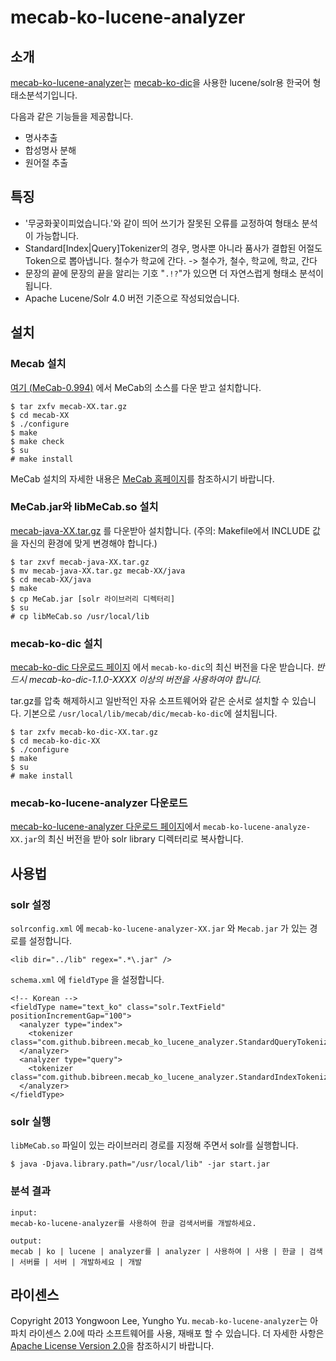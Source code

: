 # mecab-ko-lucene-analyzer

## 소개

[mecab-ko-lucene-analyzer](https://github.com/bibreen/mecab-ko-lucene-analyzer)는 [mecab-ko-dic](https://bitbucket.org/bibreen/mecab-ko-dic/src)을 사용한 lucene/solr용 한국어 형태소분석기입니다.

다음과 같은 기능들을 제공합니다.
  - 명사추출
  - 합성명사 분해
  - 원어절 추출

## 특징
  - '무궁화꽃이피었습니다.'와 같이 띄어 쓰기가 잘못된 오류를 교정하여 형태소 분석이 가능합니다.
  - Standard[Index|Query]Tokenizer의 경우, 명사뿐 아니라 품사가 결합된 어절도 Token으로 뽑아냅니다.
    철수가 학교에 간다. -> 철수가, 철수, 학교에, 학교, 간다
  - 문장의 끝에 문장의 끝을 알리는 기호 "`.!?`"가 있으면 더 자연스럽게 형태소 분석이 됩니다.
  - Apache Lucene/Solr 4.0 버전 기준으로 작성되었습니다.

## 설치

### Mecab 설치

[여기 (MeCab-0.994)](http://code.google.com/p/mecab/downloads/detail?name=mecab-0.994.tar.gz&can=1&q=) 에서 MeCab의 소스를 다운 받고 설치합니다.

    $ tar zxfv mecab-XX.tar.gz
    $ cd mecab-XX
    $ ./configure 
    $ make
    $ make check
    $ su
    # make install

MeCab 설치의 자세한 내용은 [MeCab 홈페이지](http://mecab.googlecode.com/svn/trunk/mecab/doc/index.html)를 참조하시기 바랍니다.

### MeCab.jar와 libMeCab.so 설치

[mecab-java-XX.tar.gz](http://code.google.com/p/mecab/downloads/list) 를 다운받아 설치합니다. \(주의: Makefile에서 INCLUDE 값을 자신의 환경에 맞게 변경해야 합니다.\)

    $ tar zxvf mecab-java-XX.tar.gz
    $ mv mecab-java-XX.tar.gz mecab-XX/java
    $ cd mecab-XX/java
    $ make
    $ cp MeCab.jar [solr 라이브러리 디렉터리]
    $ su
    # cp libMeCab.so /usr/local/lib

### mecab-ko-dic 설치

[mecab-ko-dic 다운로드 페이지](https://bitbucket.org/bibreen/mecab-ko-dic/downloads) 에서 `mecab-ko-dic`의 최신 버전을 다운 받습니다. *반드시  mecab-ko-dic-1.1.0-XXXX 이상의 버전을 사용하여야 합니다.*

tar.gz를 압축 해제하시고 일반적인 자유 소프트웨어와 같은 순서로 설치할 수 있습니다.
기본으로 `/usr/local/lib/mecab/dic/mecab-ko-dic`에 설치됩니다.

    $ tar zxfv mecab-ko-dic-XX.tar.gz
    $ cd mecab-ko-dic-XX
    $ ./configure 
    $ make
    $ su
    # make install

### mecab-ko-lucene-analyzer 다운로드
[mecab-ko-lucene-analyzer 다운로드 페이지](https://bitbucket.org/bibreen/mecab-ko-dic/downloads)에서 `mecab-ko-lucene-analyze-XX.jar`의 최신 버전을 받아 solr library 디렉터리로 복사합니다.

## 사용법

### solr 설정
`solrconfig.xml` 에 `mecab-ko-lucene-analyzer-XX.jar` 와 `Mecab.jar` 가 있는 경로를 설정합니다.

    <lib dir="../lib" regex=".*\.jar" />

`schema.xml` 에 `fieldType` 을 설정합니다.

    <!-- Korean -->
    <fieldType name="text_ko" class="solr.TextField" positionIncrementGap="100">
      <analyzer type="index">
        <tokenizer class="com.github.bibreen.mecab_ko_lucene_analyzer.StandardQueryTokenizerFactory"/>
      </analyzer>
      <analyzer type="query">
        <tokenizer class="com.github.bibreen.mecab_ko_lucene_analyzer.StandardIndexTokenizerFactory"/>
      </analyzer>
    </fieldType>

### solr 실행
`libMeCab.so` 파일이 있는 라이브러리 경로를 지정해 주면서 solr를 실행합니다.

    $ java -Djava.library.path="/usr/local/lib" -jar start.jar

### 분석 결과

    input:
    mecab-ko-lucene-analyzer를 사용하여 한글 검색서버를 개발하세요.

    output:
    mecab | ko | lucene | analyzer를 | analyzer | 사용하여 | 사용 | 한글 | 검색 | 서버를 | 서버 | 개발하세요 | 개발

## 라이센스
Copyright 2013 Yongwoon Lee, Yungho Yu.
`mecab-ko-lucene-analyzer`는 아파치 라이센스 2.0에 따라 소프트웨어를 사용, 재배포 할 수 있습니다. 더 자세한 사항은 [Apache License Version 2.0](https://github.com/bibreen/mecab-ko-lucene-analyzer/blob/master/LICENSE)을 참조하시기 바랍니다.
